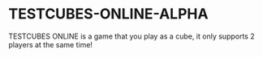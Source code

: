 # TESTCUBES-ONLINE-ALPHA
TESTCUBES ONLINE is a game that you play as a cube, it only supports 2 players at the same time!
